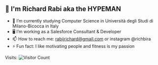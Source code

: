 ## 👋 I'm Richard Rabi aka the HYPEMAN

- 🔭 I’m currently studying Computer Science in Università degli Studi di Milano-Bicocca in Italy
- 🖥️ I’m working as a Salesforce Consultant & Developer
- 📫 How to reach me: rabijrichard@gmail.com or instagram @richbira
- ⚡ Fun fact: I like motivating people and fitness is my passion


Visits: ![Visitor Count](https://profile-counter.glitch.me/{richbira}/count.svg)


<!--
**richbira/richbira** is a ✨ _special_ ✨ repository because its `README.md` (this file) appears on your GitHub profile.

Here are some ideas to get you started:

- 🔭 I’m currently working on ...
- 🌱 I’m currently learning ...
- 👯 I’m looking to collaborate on ...
- 🤔 I’m looking for help with ...
- 💬 Ask me about ...
- 📫 How to reach me: ...
- 😄 Pronouns: ...
- ⚡ Fun fact: ...
-->
